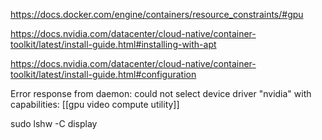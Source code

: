 https://docs.docker.com/engine/containers/resource_constraints/#gpu

https://docs.nvidia.com/datacenter/cloud-native/container-toolkit/latest/install-guide.html#installing-with-apt

https://docs.nvidia.com/datacenter/cloud-native/container-toolkit/latest/install-guide.html#configuration

Error response from daemon: could not select device driver "nvidia" with capabilities: [[gpu video 
compute utility]]

sudo lshw -C display